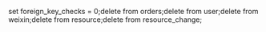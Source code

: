 set foreign_key_checks = 0;delete from orders;delete from user;delete from weixin;delete from resource;delete from resource_change;
